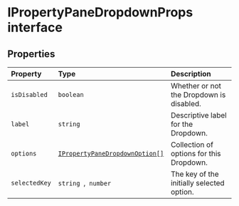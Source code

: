 # IPropertyPaneDropdownProps interface










## Properties

| Property	   | Type	| Description|
|:-------------|:-------|:-----------|
|`isDisabled`      | `boolean` | Whether or not the Dropdown is disabled. |
|`label`      | `string` | Descriptive label for the Dropdown. |
|`options`      | [`IPropertyPaneDropdownOption[]`](../sp-client-preview/ipropertypanedropdownoption.md) | Collection of options for this Dropdown. |
|`selectedKey`      | `string `,` number` | The key of the initially selected option. |





